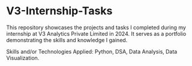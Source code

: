 # V3-Internship-Tasks
This repository showcases the projects and tasks I completed during my internship at V3 Analytics Private Limited in 2024. It serves as a portfolio demonstrating the skills and knowledge I gained.  

Skills and/or Technologies Applied: Python, DSA, Data Analysis, Data Visualization.
